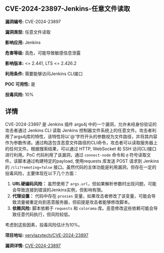 ## CVE-2024-23897-Jenkins-任意文件读取

**漏洞编号:** CVE-2024-23897

**漏洞类型:** 任意文件读取

**影响应用:** Jenkins

**危害等级:** 高危，可能导致敏感信息泄露

**影响版本:** <= 2.441, LTS <= 2.426.2

**利用条件:** 需要能够访问Jenkins CLI接口

**POC 可用性:** 是

**投毒风险:** 10%

## 详情

CVE-2024-23897 是 Jenkins 插件 args4j 中的一个漏洞，允许未经身份验证的攻击者通过 Jenkins CLI 读取 Jenkins 控制器文件系统上的任意文件。攻击者利用了args4j库的特性，该特性将以'@'字符开头的参数视为文件路径，并将其内容作为参数传递。通过构造包含恶意文件路径的CLI命令，攻击者可以读取服务器上的任何文件。根据搜索结果，可以通过 HTTP, WebSocket 和 SSH 访问CLI接口进行利用。PoC 代码利用了该漏洞，通过 `connect-node` 命令和 `@` 符号读取文件。该脚本通过构建特定的payload, 使用requests 库发送 POST 请求到 Jenkins 的 `/cli?remoting=false` 接口。虽然代码的主体功能是利用漏洞，但存在一定的投毒风险，主要体现在以下几个方面：

1.  **URL硬编码风险：** 虽然使用了 `args.url`，但如果解析参数时出现问题，可能会导致连接到错误的Jenkins实例，但影响有限。
2.  **代理设置：** 代码中存在 `proxies` 变量，如果攻击者修改了该变量，可能会导致流量被重定向到恶意服务器，但前提是攻击者能够修改脚本。
3.  **依赖风险:** 脚本依赖于 `requests` 和 `colorama` 库。恶意修改这些依赖可能会导致任意代码执行，但风险较低。

考虑到这些因素，投毒风险估计为10%。

**项目地址:** [verylazytech/CVE-2024-23897](https://github.com/verylazytech/CVE-2024-23897)

**漏洞详情:** [CVE-2024-23897](https://nvd.nist.gov/vuln/detail/CVE-2024-23897)